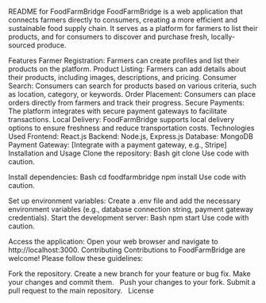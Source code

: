 README for FoodFarmBridge
FoodFarmBridge is a web application that connects farmers directly to consumers, creating a more efficient and sustainable food supply chain. It serves as a platform for farmers to list their products, and for consumers to discover and purchase fresh, locally-sourced produce.

Features
Farmer Registration: Farmers can create profiles and list their products on the platform.
Product Listing: Farmers can add details about their products, including images, descriptions, and pricing.
Consumer Search: Consumers can search for products based on various criteria, such as location, category, or keywords.
Order Placement: Consumers can place orders directly from farmers and track their progress.
Secure Payments: The platform integrates with secure payment gateways to facilitate transactions.
Local Delivery: FoodFarmBridge supports local delivery options to ensure freshness and reduce transportation costs.
Technologies Used
Frontend: React.js
Backend: Node.js, Express.js
Database: MongoDB
Payment Gateway: [Integrate with a payment gateway, e.g., Stripe]
Installation and Usage
Clone the repository:
Bash
git clone <your-repository-url>
Use code with caution.

Install dependencies:
Bash
cd foodfarmbridge
npm install
Use code with caution.

Set up environment variables: Create a .env file and add the necessary environment variables (e.g., database connection string, payment gateway credentials).
Start the development server:
Bash
npm start
Use code with caution.

Access the application: Open your web browser and navigate to http://localhost:3000.
Contributing
Contributions to FoodFarmBridge are welcome! Please follow these guidelines:

Fork the repository.
Create a new branch for your feature or bug fix.
Make your changes and commit them.   
Push your changes to your fork.
Submit a pull request to the main repository.   
License
